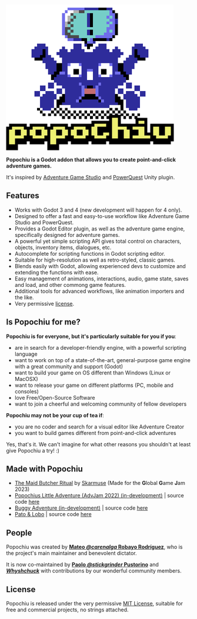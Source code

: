 ![Popochiu itch.io](./images/getting_started-itch_cover.png)

**Popochiu is a Godot addon that allows you to create point-and-click adventure games.**

It's inspired by [Adventure Game Studio](https://www.adventuregamestudio.co.uk/) and [PowerQuest](https://powerhoof.itch.io/powerquest) Unity plugin.

## Features

* Works with Godot 3 and 4 (new development will happen for 4 only).
* Designed to offer a fast and easy-to-use workflow like Adventure Game Studio and PowerQuest.
* Provides a Godot Editor plugin, as well as the adventure game engine, specifically designed for adventure games.
* A powerful yet simple scripting API gives total control on characters, objects, inventory items, dialogues, etc.
* Autocomplete for scripting functions in Godot scripting editor.
* Suitable for high-resolution as well as retro-styled, classic games.
* Blends easily with Godot, allowing experienced devs to customize and extending the functions with ease.
* Easy management of animations, interactions, audio, game state, saves and load, and other commong game features.
* Additional tools for advanced workflows, like animation importers and the like.
* Very permissive [license](#license).

## Is Popochiu for me?

**Popochiu is for everyone, but it's particularly suitable for you if you**:

* are in search for a developer-friendly engine, with a powerful scripting language
* want to work on top of a state-of-the-art, general-purpose game engine with a great community and support (Godot)
* want to build your game on OS different than Windows (Linux or MacOSX)
* want to release your game on different platforms (PC, mobile and consoles)
* love Free/Open-Source Software
* want to join a cheerful and welcoming community of fellow developers

**Popochiu may not be your cup of tea if**:

* you are no coder and search for a visual editor like Adventure Creator
* you want to build games different from point-and-click adventures

Yes, that's it. We can't imagine for what other reasons you shouldn't at least give Popochiu a try! :)

## Made with Popochiu

* [The Maid Butcher Ritual](https://skarmuse.itch.io/the-maid-butcher-ritual) by [Skarmuse](https://skarmuse.itch.io) (Made for the **G**lobal **G**ame **J**am 2023)
* [Popochius Little Adventure (AdvJam 2022) (in-development)](https://mapedorr.itch.io/popochius) | source code [here](https://github.com/mapedorr/popochius_little_adventure)
* [Buggy Adventure (in-development)](https://agar3s.itch.io/unsolvedmysteries) | source code [here](https://github.com/TalesOfUnsolvedMysteries/game_client)
* [Pato & Lobo](https://perroviejo.itch.io/patolobo) | source code [here](https://github.com/Perro-Viejo/pato-and-lobo)

## People

Popochiu was created by **[Mateo _@carenalga_ Robayo Rodríguez](https://github.com/mapedorr)**, who is the project's main maintainer and benevolent dictator.

It is now co-maintained by **[Paolo _@stickgrinder_ Pustorino](https://github.com/stickgrinder)** and **[_Whyshchuck_](https://github.com/whyshchuck)** with contributions by our wonderful community members.

## License

Popochiu is released under the very permissive [MIT License](https://github.com/carenalgas/popochiu/blob/main/LICENSE), suitable for free and commercial projects, no strings attached.
